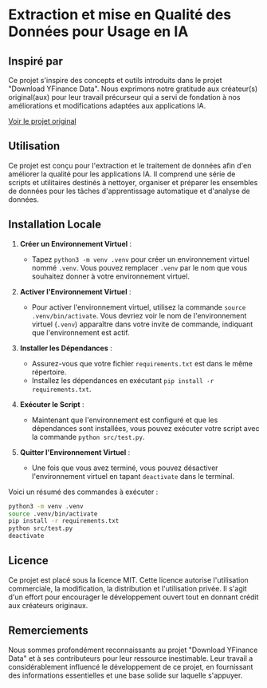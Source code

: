 # Extraction et mise en Qualité des Données pour Usage en IA

## Inspiré par

Ce projet s'inspire des concepts et outils introduits dans le projet "Download YFinance Data". Nous exprimons notre gratitude aux créateur(s) original(aux) pour leur travail précurseur qui a servi de fondation à nos améliorations et modifications adaptées aux applications IA.

[Voir le projet original](https://github.com/nateGeorge/download_yfinance_data)

## Utilisation

Ce projet est conçu pour l'extraction et le traitement de données afin d'en améliorer la qualité pour les applications IA. Il comprend une série de scripts et utilitaires destinés à nettoyer, organiser et préparer les ensembles de données pour les tâches d'apprentissage automatique et d'analyse de données.

## Installation Locale

1. **Créer un Environnement Virtuel** :

   - Tapez `python3 -m venv .venv` pour créer un environnement virtuel nommé `.venv`. Vous pouvez remplacer `.venv` par le nom que vous souhaitez donner à votre environnement virtuel.

2. **Activer l'Environnement Virtuel** :

   - Pour activer l'environnement virtuel, utilisez la commande `source .venv/bin/activate`. Vous devriez voir le nom de l'environnement virtuel (`.venv`) apparaître dans votre invite de commande, indiquant que l'environnement est actif.

3. **Installer les Dépendances** :

   - Assurez-vous que votre fichier `requirements.txt` est dans le même répertoire.
   - Installez les dépendances en exécutant `pip install -r requirements.txt`.

4. **Exécuter le Script** :

   - Maintenant que l'environnement est configuré et que les dépendances sont installées, vous pouvez exécuter votre script avec la commande `python src/test.py`.

5. **Quitter l'Environnement Virtuel** :
   - Une fois que vous avez terminé, vous pouvez désactiver l'environnement virtuel en tapant `deactivate` dans le terminal.

Voici un résumé des commandes à exécuter :

```bash
python3 -m venv .venv
source .venv/bin/activate
pip install -r requirements.txt
python src/test.py
deactivate
```

## Licence

Ce projet est placé sous la licence MIT. Cette licence autorise l'utilisation commerciale, la modification, la distribution et l'utilisation privée. Il s'agit d'un effort pour encourager le développement ouvert tout en donnant crédit aux créateurs originaux.

## Remerciements

Nous sommes profondément reconnaissants au projet "Download YFinance Data" et à ses contributeurs pour leur ressource inestimable. Leur travail a considérablement influencé le développement de ce projet, en fournissant des informations essentielles et une base solide sur laquelle s'appuyer.
